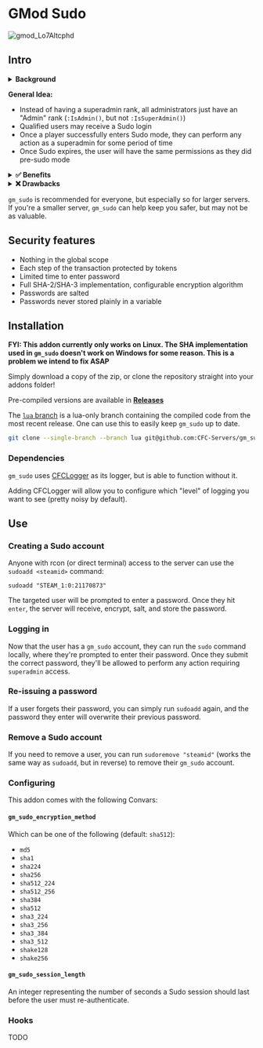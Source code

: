 # GMod Sudo
![gmod_Lo7Altcphd](https://user-images.githubusercontent.com/7936439/125209884-f627da00-e250-11eb-90de-be23e4d2bf10.png)

## Intro

<details><summary><strong>Background</strong></summary>
<p>
In Linux, a superuser is a user who can run any command at the highest permission level, never limited by permissions (just like the `root` user).

A regular system user can be granted `sudo` access, allowing them to run commands as a superuser.

However, first, they must enter their password.

After they enter their password, they're granted elevated permissions for a limited amount of time.
 During this timeframe, they can run any command with elevated privileges.

Once the session expires, they must re-authenticate before running any more privileged commands.

`gm_sudo` operates under the same principles. Any authorized player can authenticate (via password) and enter `sudo` mode for a limited amount of time.
</p>
</details>

**General Idea:**
 - Instead of having a superadmin rank, all administrators just have an "Admin" rank (`:IsAdmin()`, but not `:IsSuperAdmin()`)
 - Qualified users may receive a Sudo login
 - Once a player successfully enters Sudo mode, they can perform any action as a superadmin for some period of time
 - Once Sudo expires, the user will have the same permissions as they did pre-sudo mode


<details><summary><strong>✅ Benefits</strong></summary>
<p>
This makes your server more secure.

Instead of always having superadmin access, staff _must_ authenticate before using privileged tools (running serverside code, configuring addons, etc.)
This way, if a staff member is compromised, your server remains safe.

At minimum, your server's attack surface decreases significantly.
</p>
</details>

<details><summary><strong>❌ Drawbacks</strong></summary>
<p>
Always, with every tool we use, we must find a balance between Security and Convenience.

Making your applications more secure means making them less convenient to use legitimately.

Two factor authentication makes your accounts significantly harder to hack, but it makes it inconvenient to log in every time.

In the same vein, using `gm_sudo` is inconvenient.

Instead of simply tweaking an addon setting or running a quick script, the staff must authenticate with `gm_sudo`.

It only requires them to enter a password but, still, it's a barrier to doing their job.
</p>
</details>


`gm_sudo` is recommended for everyone, but especially so for larger servers.
If you're a smaller server, `gm_sudo` can help keep you safer, but may not be as valuable.


## Security features
 - Nothing in the global scope
 - Each step of the transaction protected by tokens
 - Limited time to enter password
 - Full SHA-2/SHA-3 implementation, configurable encryption algorithm
 - Passwords are salted
 - Passwords never stored plainly in a variable

## Installation
**FYI: This addon currently only works on Linux. The SHA implementation used in `gm_sudo` doesn't work on Windows for some reason. This is a problem we intend to fix ASAP**

Simply download a copy of the zip, or clone the repository straight into your addons folder!

Pre-compiled versions are available in **[Releases](https://github.com/CFC-Servers/gm_sudo/releases/)**

The [`lua` branch](https://github.com/CFC-Servers/gm_sudo/tree/lua) is a lua-only branch containing the compiled code from the most recent release. One can use this to easily keep `gm_sudo` up to date.
```sh
git clone --single-branch --branch lua git@github.com:CFC-Servers/gm_sudo.git
```

### Dependencies
`gm_sudo` uses [CFCLogger](https://github.com/CFC-Servers/cfc_logger) as its logger, but is able to function without it.

Adding CFCLogger will allow you to configure which "level" of logging you want to see (pretty noisy by default).

## Use

### Creating a Sudo account
Anyone with rcon (or direct terminal) access to the server can use the `sudoadd <steamid>` command:
```
sudoadd "STEAM_1:0:21170873"
```

The targeted user will be prompted to enter a password. Once they hit `enter`, the server will receive, encrypt, salt, and store the password.


### Logging in
Now that the user has a `gm_sudo` account, they can run the `sudo` command locally, where they're prompted to enter their password. Once they submit the correct password, they'll be allowed to perform any action requiring `superadmin` access.


### Re-issuing a password
If a user forgets their password, you can simply run `sudoadd` again, and the password they enter will overwrite their previous password.

### Remove a Sudo account
If you need to remove a user, you can run `sudoremove "steamid"` (works the same way as `sudoadd`, but in reverse) to remove their `gm_sudo` account.

### Configuring
This addon comes with the following Convars:


#### `gm_sudo_encryption_method`

Which can be one of the following (default: `sha512`):
- `md5`
- `sha1`
- `sha224`
- `sha256`
- `sha512_224`
- `sha512_256`
- `sha384`
- `sha512`
- `sha3_224`
- `sha3_256`
- `sha3_384`
- `sha3_512`
- `shake128`
- `shake256`

#### `gm_sudo_session_length`

An integer representing the number of seconds a Sudo session should last before the user must re-authenticate.

### Hooks
TODO
